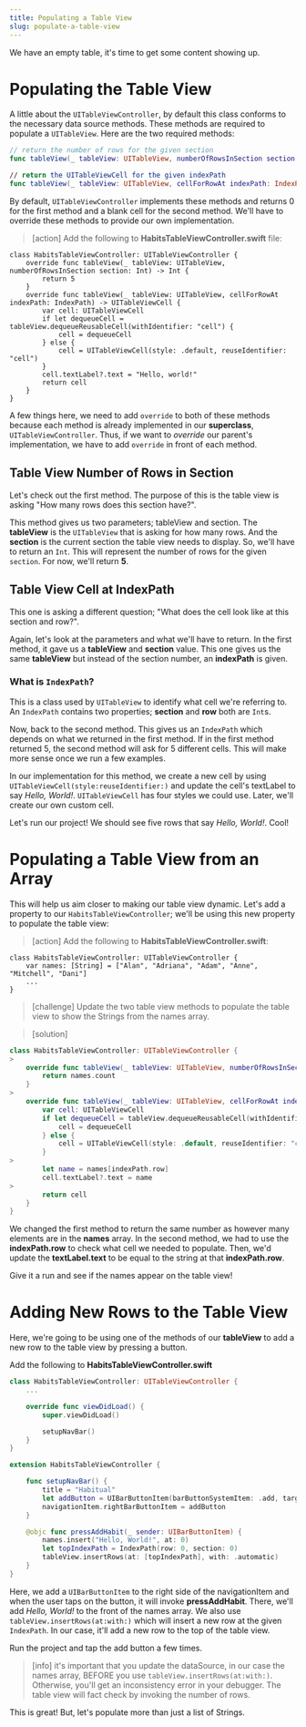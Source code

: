 ```yaml
---
title: Populating a Table View
slug: populate-a-table-view
---
```


We have an empty table, it's time to get some content showing up.

# Populating the Table View

A little about the `UITableViewController`, by default this class conforms to the necessary data source methods. These methods are required to populate a `UITableView`. Here are the two required methods:

```swift
// return the number of rows for the given section
func tableView(_ tableView: UITableView, numberOfRowsInSection section: Int) -> Int

// return the UITableViewCell for the given indexPath
func tableView(_ tableView: UITableView, cellForRowAt indexPath: IndexPath) -> UITableViewCell
```

By default, `UITableViewController` implements these methods and returns 0 for the first method and a blank cell for the second method. We'll have to override these methods to provide our own implementation.

> [action]
> Add the following to **HabitsTableViewController.swift** file:
>
```
class HabitsTableViewController: UITableViewController {
    override func tableView(_ tableView: UITableView, numberOfRowsInSection section: Int) -> Int {
        return 5
    }
    override func tableView(_ tableView: UITableView, cellForRowAt indexPath: IndexPath) -> UITableViewCell {
        var cell: UITableViewCell
        if let dequeueCell = tableView.dequeueReusableCell(withIdentifier: "cell") {
            cell = dequeueCell
        } else {
            cell = UITableViewCell(style: .default, reuseIdentifier: "cell")
        }
        cell.textLabel?.text = "Hello, world!"
        return cell
    }
}
```
>

A few things here, we need to add `override` to both of these methods because each method is already implemented in our **superclass**, `UITableViewController`.
Thus, if we want to *override* our parent's implementation, we have to add `override` in front of each method.

## Table View Number of Rows in Section

Let's check out the first method.
The purpose of this is the table view is asking "How many rows does this section have?".

This method gives us two parameters; tableView and section.
The **tableView** is the `UITableView` that is asking for how many rows.
And the **section** is the current section the table view needs to display.
So, we'll have to return an `Int`. This will represent the number of rows for the given `section`.
For now, we'll return **5**.

## Table View Cell at IndexPath

This one is asking a different question; "What does the cell look like at this section and row?".

Again, let's look at the parameters and what we'll have to return.
In the first method, it gave us a **tableView** and **section** value.
This one gives us the same **tableView** but instead of the section number, an **indexPath** is given.

### What is `IndexPath`?

This is a class used by `UITableView` to identify what cell we're referring to.
An `IndexPath` contains two properties; **section** and **row** both are `Int`s.

Now, back to the second method.
This gives us an `IndexPath` which depends on what we returned in the first method.
If in the first method returned 5, the second method will ask for 5 different cells.
This will make more sense once we run a few examples.

In our implementation for this method, we create a new cell by using `UITableViewCell(style:reuseIdentifier:)` and update the cell's textLabel to say *Hello, World!*.
`UITableViewCell` has four styles we could use.
Later, we'll create our own custom cell.

Let's run our project!
We should see five rows that say *Hello, World!*.
Cool!

# Populating a Table View from an Array

This will help us aim closer to making our table view dynamic.
Let's add a property to our `HabitsTableViewController`; we'll be using this new property to populate the table view:

> [action]
> Add the following to **HabitsTableViewController.swift**:
>
```
class HabitsTableViewController: UITableViewController {
    var names: [String] = ["Alan", "Adriana", "Adam", "Anne", "Mitchell", "Dani"]
    ...
}
```
>

<!--  -->

> [challenge]
> Update the two table view methods to populate the table view to show the Strings from the names array.
>

<!--  -->

> [solution]
>
```swift
class HabitsTableViewController: UITableViewController {
>
    override func tableView(_ tableView: UITableView, numberOfRowsInSection section: Int) -> Int {
        return names.count
    }
>
    override func tableView(_ tableView: UITableView, cellForRowAt indexPath: IndexPath) -> UITableViewCell {
        var cell: UITableViewCell
        if let dequeueCell = tableView.dequeueReusableCell(withIdentifier: "cell") {
            cell = dequeueCell
        } else {
            cell = UITableViewCell(style: .default, reuseIdentifier: "cell")
        }
>
        let name = names[indexPath.row]
        cell.textLabel?.text = name
>
        return cell
    }
}
```
>

We changed the first method to return the same number as however many elements are in the **names** array.
In the second method, we had to use the **indexPath.row** to check what cell we needed to populate.
Then, we'd update the **textLabel.text** to be equal to the string at that **indexPath.row**.

Give it a run and see if the names appear on the table view!

# Adding New Rows to the Table View

Here, we're going to be using one of the methods of our **tableView** to add a new row to the table view by pressing a button.

Add the following to **HabitsTableViewController.swift**

```swift
class HabitsTableViewController: UITableViewController {
    ...

    override func viewDidLoad() {
        super.viewDidLoad()

        setupNavBar()
    }
}

extension HabitsTableViewController {

    func setupNavBar() {
        title = "Habitual"
        let addButton = UIBarButtonItem(barButtonSystemItem: .add, target: self, action: #selector(pressAddHabit(_:)))
        navigationItem.rightBarButtonItem = addButton
    }

    @objc func pressAddHabit(_ sender: UIBarButtonItem) {
        names.insert("Hello, World!", at: 0)
        let topIndexPath = IndexPath(row: 0, section: 0)
        tableView.insertRows(at: [topIndexPath], with: .automatic)
    }
}
```


Here, we add a `UIBarButtonItem` to the right side of the navigationItem and when the user taps on the button, it will invoke **pressAddHabit**.
There, we'll add *Hello, World!* to the front of the names array.
We also use `tableView.insertRows(at:with:)` which will insert a new row at the given `IndexPath`.
In our case, it'll add a new row to the top of the table view.

Run the project and tap the add button a few times.

> [info]
> it's important that you update the dataSource, in our case the names array, BEFORE you use `tableView.insertRows(at:with:)`. Otherwise, you'll get an inconsistency error in your debugger.
> The table view will fact check by invoking the number of rows.
>

This is great! But, let's populate more than just a list of Strings.
